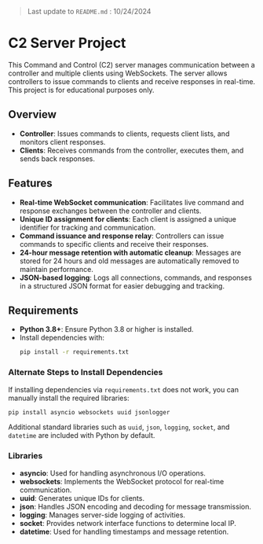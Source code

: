 > Last update to `README.md` : 10/24/2024
# C2 Server Project

This Command and Control (C2) server manages communication between a controller and multiple clients using WebSockets. The server allows controllers to issue commands to clients and receive responses in real-time. This project is for educational purposes only.

## Overview
- **Controller**: Issues commands to clients, requests client lists, and monitors client responses.
- **Clients**: Receives commands from the controller, executes them, and sends back responses.

## Features
- **Real-time WebSocket communication**: Facilitates live command and response exchanges between the controller and clients.
- **Unique ID assignment for clients**: Each client is assigned a unique identifier for tracking and communication.
- **Command issuance and response relay**: Controllers can issue commands to specific clients and receive their responses.
- **24-hour message retention with automatic cleanup**: Messages are stored for 24 hours and old messages are automatically removed to maintain performance.
- **JSON-based logging**: Logs all connections, commands, and responses in a structured JSON format for easier debugging and tracking.

## Requirements
- **Python 3.8+**: Ensure Python 3.8 or higher is installed.
- Install dependencies with:
  ```sh
  pip install -r requirements.txt
  ```

### Alternate Steps to Install Dependencies
If installing dependencies via `requirements.txt` does not work, you can manually install the required libraries:
  ```sh
  pip install asyncio websockets uuid jsonlogger
  ```
  Additional standard libraries such as `uuid`, `json`, `logging`, `socket`, and `datetime` are included with Python by default.

### Libraries
- **asyncio**: Used for handling asynchronous I/O operations.
- **websockets**: Implements the WebSocket protocol for real-time communication.
- **uuid**: Generates unique IDs for clients.
- **json**: Handles JSON encoding and decoding for message transmission.
- **logging**: Manages server-side logging of activities.
- **socket**: Provides network interface functions to determine local IP.
- **datetime**: Used for handling timestamps and message retention.

